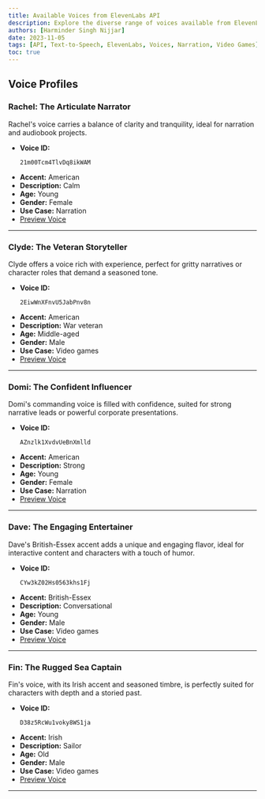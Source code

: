 ```yaml
---
title: Available Voices from ElevenLabs API
description: Explore the diverse range of voices available from ElevenLabs API, perfect for various use cases like narration and video game character voices.
authors: [Harminder Singh Nijjar]
date: 2023-11-05
tags: [API, Text-to-Speech, ElevenLabs, Voices, Narration, Video Games]
toc: true
---
```


## Voice Profiles

### Rachel: The Articulate Narrator

Rachel's voice carries a balance of clarity and tranquility, ideal for narration and audiobook projects.

- **Voice ID:**
  ```plaintext
  21m00Tcm4TlvDq8ikWAM
  ```
- **Accent:** American
- **Description:** Calm
- **Age:** Young
- **Gender:** Female
- **Use Case:** Narration
- [Preview Voice](https://storage.googleapis.com/eleven-public-prod/premade/voices/21m00Tcm4TlvDq8ikWAM/df6788f9-5c96-470d-8312-aab3b3d8f50a.mp3)

---

### Clyde: The Veteran Storyteller

Clyde offers a voice rich with experience, perfect for gritty narratives or character roles that demand a seasoned tone.

- **Voice ID:**
  ```plaintext
  2EiwWnXFnvU5JabPnv8n
  ```
- **Accent:** American
- **Description:** War veteran
- **Age:** Middle-aged
- **Gender:** Male
- **Use Case:** Video games
- [Preview Voice](https://storage.googleapis.com/eleven-public-prod/premade/voices/2EiwWnXFnvU5JabPnv8n/65d80f52-703f-4cae-a91d-75d4e200ed02.mp3)

---

### Domi: The Confident Influencer

Domi's commanding voice is filled with confidence, suited for strong narrative leads or powerful corporate presentations.

- **Voice ID:**
  ```plaintext
  AZnzlk1XvdvUeBnXmlld
  ```
- **Accent:** American
- **Description:** Strong
- **Age:** Young
- **Gender:** Female
- **Use Case:** Narration
- [Preview Voice](https://storage.googleapis.com/eleven-public-prod/premade/voices/AZnzlk1XvdvUeBnXmlld/508e12d0-a7f7-4d86-a0d3-f3884ff353ed.mp3)

---

### Dave: The Engaging Entertainer

Dave's British-Essex accent adds a unique and engaging flavor, ideal for interactive content and characters with a touch of humor.

- **Voice ID:**
  ```plaintext
  CYw3kZ02Hs0563khs1Fj
  ```
- **Accent:** British-Essex
- **Description:** Conversational
- **Age:** Young
- **Gender:** Male
- **Use Case:** Video games
- [Preview Voice](https://storage.googleapis.com/eleven-public-prod/premade/voices/CYw3kZ02Hs0563khs1Fj/872cb056-45d3-419e-b5c6-de2b387a93a0.mp3)

---

### Fin: The Rugged Sea Captain

Fin's voice, with its Irish accent and seasoned timbre, is perfectly suited for characters with depth and a storied past.

- **Voice ID:**
  ```plaintext
  D38z5RcWu1voky8WS1ja
  ```
- **Accent:** Irish
- **Description:** Sailor
- **Age:** Old
- **Gender:** Male
- **Use Case:** Video games
- [Preview Voice](https://storage.googleapis.com/eleven-public-prod/premade/voices/D38z5RcWu1voky8WS1ja/a470ba64-1e72-46d9-ba9d-030c4155e2d2.mp3)

---

